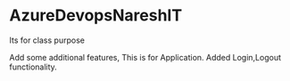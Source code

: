# AzureDevopsNareshIT
Its for class purpose 

Add some additional features, This is for Application. Added Login,Logout functionality.

